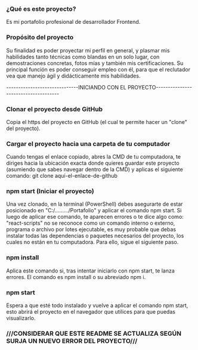 ### ¿Qué es este proyecto?

Es mi portafolio profesional de desarrollador Frontend.

### Propósito del proyecto

Su finalidad es poder proyectar mi perfil en general, y plasmar mis habilidades tanto técnicas como blandas en un solo lugar, con demostraciones concretas, fotos mías y también mis certificaciones.
Su principal función es poder conseguir empleo con él, para que el reclutador vea que manejo ágil y didácticamente mis habilidades.

------------------------------INICIANDO CON EL PROYECTO-------------------------------------

### Clonar el proyecto desde GitHub

Copia el https del proyecto en GitHub (el cual te permite hacer un "clone" del proyecto).

### Cargar el proyecto hacia una carpeta de tu computador

Cuando tengas el enlace copiado, abres la CMD de tu computadora, te diriges hacia la ubicación exacta donde quieres guardar este proyecto (asumiendo que sabes navegar dentro de la CMD) y aplicas el siguiente comando:
git clone aquí-el-enlace-de-github

### npm start (Iniciar el proyecto)

Una vez clonado, en la terminal (PowerShell) debes asegurarte de estar posicionado en "C:/........./Portafolio" y aplicar el comando
npm start.
Si luego de aplicar ese comando, te aparecen errores o te dice algo como:
"react-scripts" no se reconoce como un comando interno o externo, programa o archivo por lotes ejecutable,
es muy probable que debas instalar todas las dependencias o paquetes necesarios del proyecto, los cuales no están en tu computadora. Para ello, sigue el siguiente paso.

### npm install

Aplica este comando si, tras intentar iniciarlo con npm start, te lanza errores. El comando es npm install o su abreviado npm i.

### npm start

Espera a que esté todo instalado y vuelve a aplicar el comando npm start, esto abrirá el proyecto en el navegador que utilices para que puedas visualizarlo.

### ///CONSIDERAR QUE ESTE README SE ACTUALIZA SEGÚN SURJA UN NUEVO ERROR DEL PROYECTO///
